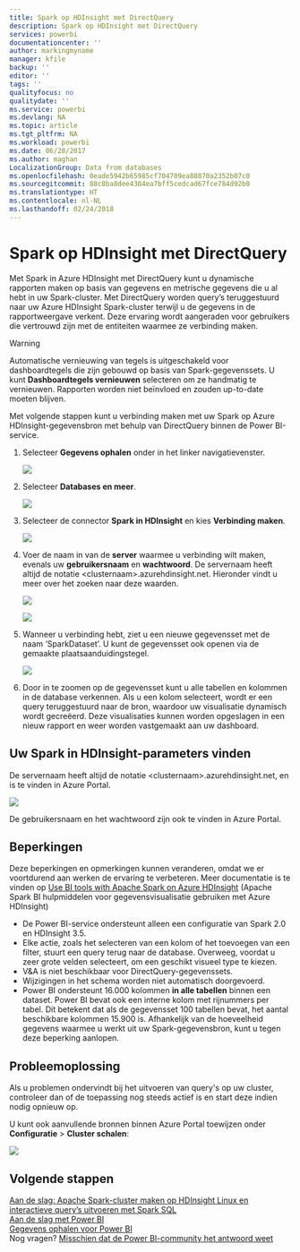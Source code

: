 ```yaml
---
title: Spark op HDInsight met DirectQuery
description: Spark op HDInsight met DirectQuery
services: powerbi
documentationcenter: ''
author: markingmyname
manager: kfile
backup: ''
editor: ''
tags: ''
qualityfocus: no
qualitydate: ''
ms.service: powerbi
ms.devlang: NA
ms.topic: article
ms.tgt_pltfrm: NA
ms.workload: powerbi
ms.date: 06/28/2017
ms.author: maghan
LocalizationGroup: Data from databases
ms.openlocfilehash: 0eade5942b65985cf704709ea88870a2352b07c0
ms.sourcegitcommit: 88c8ba8dee4384ea7bff5cedcad67fce784d92b0
ms.translationtype: HT
ms.contentlocale: nl-NL
ms.lasthandoff: 02/24/2018
---
```

# <a name="spark-on-hdinsight-with-directquery"></a>Spark op HDInsight met DirectQuery
Met Spark in Azure HDInsight met DirectQuery kunt u dynamische rapporten maken op basis van gegevens en metrische gegevens die u al hebt in uw Spark-cluster. Met DirectQuery worden query’s teruggestuurd naar uw Azure HDInsight Spark-cluster terwijl u de gegevens in de rapportweergave verkent. Deze ervaring wordt aangeraden voor gebruikers die vertrouwd zijn met de entiteiten waarmee ze verbinding maken.

> [!WARNING]
> Automatische vernieuwing van tegels is uitgeschakeld voor dashboardtegels die zijn gebouwd op basis van Spark-gegevenssets. U kunt **Dashboardtegels vernieuwen** selecteren om ze handmatig te vernieuwen. Rapporten worden niet beïnvloed en zouden up-to-date moeten blijven. 
> 
> 

Met volgende stappen kunt u verbinding maken met uw Spark op Azure HDInsight-gegevensbron met behulp van DirectQuery binnen de Power BI-service.

1. Selecteer **Gegevens ophalen** onder in het linker navigatievenster.
   
     ![](media/spark-on-hdinsight-with-direct-connect/spark-getdata.png)
2. Selecteer **Databases en meer**.
   
     ![](media/spark-on-hdinsight-with-direct-connect/spark-getdata-databases.png)
3. Selecteer de connector **Spark in HDInsight** en kies **Verbinding maken**.
   
     ![](media/spark-on-hdinsight-with-direct-connect/spark-getdata-databases-connect.png)
4. Voer de naam in van de **server** waarmee u verbinding wilt maken, evenals uw **gebruikersnaam** en **wachtwoord**. De servernaam heeft altijd de notatie \<clusternaam\>.azurehdinsight.net. Hieronder vindt u meer over het zoeken naar deze waarden.
   
     ![](media/spark-on-hdinsight-with-direct-connect/spark-server-name.png)
   
     ![](media/spark-on-hdinsight-with-direct-connect/spark-username.png)
5. Wanneer u verbinding hebt, ziet u een nieuwe gegevensset met de naam ‘SparkDataset’. U kunt de gegevensset ook openen via de gemaakte plaatsaanduidingstegel.
   
     ![](media/spark-on-hdinsight-with-direct-connect/spark-dataset.png)
6. Door in te zoomen op de gegevensset kunt u alle tabellen en kolommen in de database verkennen. Als u een kolom selecteert, wordt er een query teruggestuurd naar de bron, waardoor uw visualisatie dynamisch wordt gecreëerd. Deze visualisaties kunnen worden opgeslagen in een nieuw rapport en weer worden vastgemaakt aan uw dashboard.

## <a name="finding-your-spark-on-hdinsight-parameters"></a>Uw Spark in HDInsight-parameters vinden
De servernaam heeft altijd de notatie \<clusternaam\>.azurehdinsight.net, en is te vinden in Azure Portal.

![](media/spark-on-hdinsight-with-direct-connect/spark-server-name-parameter.png)

De gebruikersnaam en het wachtwoord zijn ook te vinden in Azure Portal.

## <a name="limitations"></a>Beperkingen
Deze beperkingen en opmerkingen kunnen veranderen, omdat we er voortdurend aan werken de ervaring te verbeteren. Meer documentatie is te vinden op [Use BI tools with Apache Spark on Azure HDInsight](https://azure.microsoft.com/documentation/articles/hdinsight-apache-spark-use-bi-tools/) (Apache Spark BI hulpmiddelen voor gegevensvisualisatie gebruiken met Azure HDInsight)

* De Power BI-service ondersteunt alleen een configuratie van Spark 2.0 en HDInsight 3.5.
* Elke actie, zoals het selecteren van een kolom of het toevoegen van een filter, stuurt een query terug naar de database. Overweeg, voordat u zeer grote velden selecteert, om een geschikt visueel type te kiezen.
* V&A is niet beschikbaar voor DirectQuery-gegevenssets.
* Wijzigingen in het schema worden niet automatisch doorgevoerd.
* Power BI ondersteunt 16.000 kolommen **in alle tabellen** binnen een dataset. Power BI bevat ook een interne kolom met rijnummers per tabel. Dit betekent dat als de gegevensset 100 tabellen bevat, het aantal beschikbare kolommen 15.900 is. Afhankelijk van de hoeveelheid gegevens waarmee u werkt uit uw Spark-gegevensbron, kunt u tegen deze beperking aanlopen.

## <a name="troubleshooting"></a>Probleemoplossing
Als u problemen ondervindt bij het uitvoeren van query's op uw cluster, controleer dan of de toepassing nog steeds actief is en start deze indien nodig opnieuw op.

U kunt ook aanvullende bronnen binnen Azure Portal toewijzen onder **Configuratie** > **Cluster schalen**:

![](media/spark-on-hdinsight-with-direct-connect/spark-scale.png)

## <a name="next-steps"></a>Volgende stappen
[Aan de slag: Apache Spark-cluster maken op HDInsight Linux en interactieve query’s uitvoeren met Spark SQL](https://azure.microsoft.com/documentation/articles/hdinsight-apache-spark-jupyter-spark-sql)  
[Aan de slag met Power BI](service-get-started.md)  
[Gegevens ophalen voor Power BI](service-get-data.md)  
Nog vragen? [Misschien dat de Power BI-community het antwoord weet](http://community.powerbi.com/)

